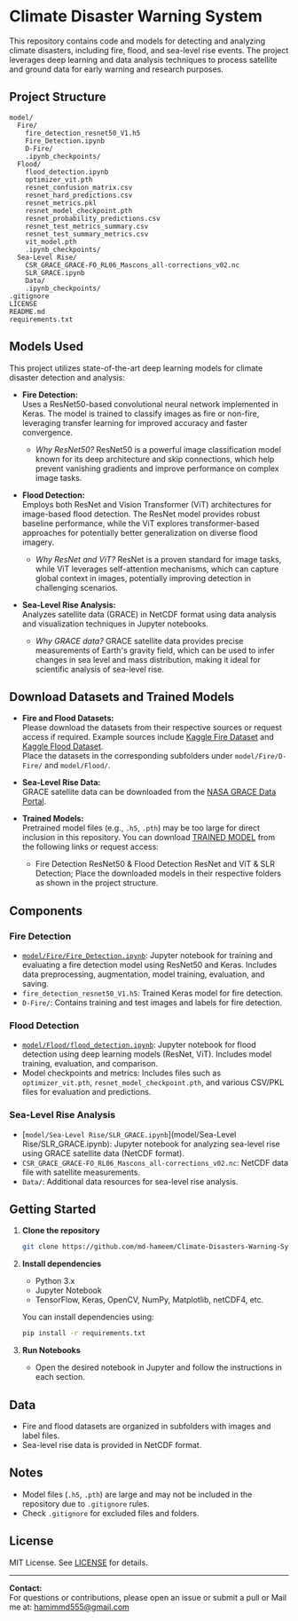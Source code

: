 # Climate Disaster Warning System

This repository contains code and models for detecting and analyzing climate disasters, including fire, flood, and sea-level rise events. The project leverages deep learning and data analysis techniques to process satellite and ground data for early warning and research purposes.

## Project Structure

```
model/
  Fire/
    fire_detection_resnet50_V1.h5
    Fire_Detection.ipynb
    D-Fire/
    .ipynb_checkpoints/
  Flood/
    flood_detection.ipynb
    optimizer_vit.pth
    resnet_confusion_matrix.csv
    resnet_hard_predictions.csv
    resnet_metrics.pkl
    resnet_model_checkpoint.pth
    resnet_probability_predictions.csv
    resnet_test_metrics_summary.csv
    resnet_test_summary_metrics.csv
    vit_model.pth
    .ipynb_checkpoints/
  Sea-Level Rise/
    CSR_GRACE_GRACE-FO_RL06_Mascons_all-corrections_v02.nc
    SLR_GRACE.ipynb
    Data/
    .ipynb_checkpoints/
.gitignore
LICENSE
README.md
requirements.txt
```

## Models Used

This project utilizes state-of-the-art deep learning models for climate disaster detection and analysis:

- **Fire Detection:**  
  Uses a ResNet50-based convolutional neural network implemented in Keras. The model is trained to classify images as fire or non-fire, leveraging transfer learning for improved accuracy and faster convergence.  
  - *Why ResNet50?* ResNet50 is a powerful image classification model known for its deep architecture and skip connections, which help prevent vanishing gradients and improve performance on complex image tasks.

- **Flood Detection:**  
  Employs both ResNet and Vision Transformer (ViT) architectures for image-based flood detection. The ResNet model provides robust baseline performance, while the ViT explores transformer-based approaches for potentially better generalization on diverse flood imagery.  
  - *Why ResNet and ViT?* ResNet is a proven standard for image tasks, while ViT leverages self-attention mechanisms, which can capture global context in images, potentially improving detection in challenging scenarios.

- **Sea-Level Rise Analysis:**  
  Analyzes satellite data (GRACE) in NetCDF format using data analysis and visualization techniques in Jupyter notebooks.  
  - *Why GRACE data?* GRACE satellite data provides precise measurements of Earth's gravity field, which can be used to infer changes in sea level and mass distribution, making it ideal for scientific analysis of sea-level rise.

## Download Datasets and Trained Models

- **Fire and Flood Datasets:**  
  Please download the datasets from their respective sources or request access if required. Example sources include [Kaggle Fire Dataset](https://www.kaggle.com/datasets/phylake1337/fire-dataset) and [Kaggle Flood Dataset](https://www.kaggle.com/datasets/ratthachat/flood-image-dataset).  
  Place the datasets in the corresponding subfolders under `model/Fire/D-Fire/` and `model/Flood/`.

- **Sea-Level Rise Data:**  
  GRACE satellite data can be downloaded from the [NASA GRACE Data Portal](https://podaac.jpl.nasa.gov/GRACE).

- **Trained Models:**  
  Pretrained model files (e.g., `.h5`, `.pth`) may be too large for direct inclusion in this repository. You can download [TRAINED MODEL](https://drive.google.com/drive/folders/1uGfHQNVUJ4oqNp0-tL8cfA4jEjHz_Lxc?usp=sharing) from the following links or request access:
  - Fire Detection ResNet50 & Flood Detection ResNet and ViT & SLR Detection; Place the downloaded models in their respective folders as shown in the project structure.

## Components

### Fire Detection

- [`model/Fire/Fire_Detection.ipynb`](model/Fire/Fire_Detection.ipynb): Jupyter notebook for training and evaluating a fire detection model using ResNet50 and Keras. Includes data preprocessing, augmentation, model training, evaluation, and saving.
- `fire_detection_resnet50_V1.h5`: Trained Keras model for fire detection.
- `D-Fire/`: Contains training and test images and labels for fire detection.

### Flood Detection

- [`model/Flood/flood_detection.ipynb`](model/Flood/flood_detection.ipynb): Jupyter notebook for flood detection using deep learning models (ResNet, ViT). Includes model training, evaluation, and comparison.
- Model checkpoints and metrics: Includes files such as `optimizer_vit.pth`, `resnet_model_checkpoint.pth`, and various CSV/PKL files for evaluation and predictions.

### Sea-Level Rise Analysis

- [`model/Sea-Level Rise/SLR_GRACE.ipynb`](model/Sea-Level Rise/SLR_GRACE.ipynb): Jupyter notebook for analyzing sea-level rise using GRACE satellite data (NetCDF format).
- `CSR_GRACE_GRACE-FO_RL06_Mascons_all-corrections_v02.nc`: NetCDF data file with satellite measurements.
- `Data/`: Additional data resources for sea-level rise analysis.

## Getting Started

1. **Clone the repository**
   ```sh
   git clone https://github.com/md-hameem/Climate-Disasters-Warning-Systems.git
   ```

2. **Install dependencies**
   - Python 3.x
   - Jupyter Notebook
   - TensorFlow, Keras, OpenCV, NumPy, Matplotlib, netCDF4, etc.

   You can install dependencies using:
   ```sh
   pip install -r requirements.txt
   ```

3. **Run Notebooks**
   - Open the desired notebook in Jupyter and follow the instructions in each section.

## Data

- Fire and flood datasets are organized in subfolders with images and label files.
- Sea-level rise data is provided in NetCDF format.

## Notes

- Model files (`.h5`, `.pth`) are large and may not be included in the repository due to `.gitignore` rules.
- Check `.gitignore` for excluded files and folders.

## License

MIT License. See [LICENSE](LICENSE) for details.

---

**Contact:**  
For questions or contributions, please open an issue or submit a pull or Mail me at: hamimmd555@gmail.com